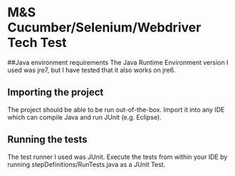 # M&S Cucumber/Selenium/Webdriver Tech Test

##Java environment requirements
The Java Runtime Environment version I used was jre7, but I have tested that it also works on jre6.

## Importing the project
The project should be able to be run out-of-the-box. Import it into any IDE which can compile Java and run JUnit (e.g. Eclipse).

## Running the tests
The test runner I used was JUnit. Execute the tests from within your IDE by running stepDefinitions/RunTests.java as a JUnit Test.
